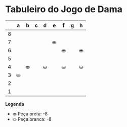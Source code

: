 # Tabuleiro do Jogo de Dama

|   | a | b | c | d | e | f | g | h |
|---|---|---|---|---|---|---|---|---|
| 8 |   |   |   |   |   |   |   |  |
| 7 |   |   |   |   | ⛂ |   |   |   |
| 6 |   |   |    |   |   | ⛂ |   | ⛂ |
| 5 |  |   |   |   |   |   |   |   |
| 4 |   | ⛂ |   | ⛀ |   | ⛀ |   | ⛀ |
| 3 | ⛀ |   |   |   |   |   |   |   |
| 2 |   |  |   |   |   |   |   |   |
| 1 |   |   |   |   |   |   |   |   |

**Legenda**

- ⛂ Peça preta:  -8
- ⛀ Peça branca: -8